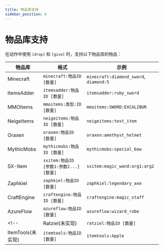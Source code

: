 ```yaml
---
title: 物品库支持
sidebar_position: 6
---
```


# 物品库支持

在动作中使用 `[drop]` 和 `[give]` 时，支持以下物品库的物品：

| 物品库 | 格式 | 示例 |
|-------|------|------|
| Minecraft | `minecraft:物品ID [数量]` | `minecraft:diamond_sword`, `diamond:5` |
| ItemsAdder | `itemsadder:物品ID [数量]` | `itemsadder:ruby_sword` |
| MMOItems | `mmoitems:类型:ID [数量]` | `mmoitems:SWORD:EXCALIBUR` |
| NeigeItems | `neigeitems:物品ID [数量]` | `neigeitems:test_item` |
| Oraxen | `oraxen:物品ID [数量]` | `oraxen:amethyst_helmet` |
| MythicMobs | `mythicmobs:物品ID [数量]` | `mythicmobs:special_bow` |
| SX-Item | `sxitem:物品ID [参数1:参数2...] [数量]` | `sxitem:magic_wand:arg1:arg2` |
| Zaphkiel | `zaphkiel:物品ID [数量]` | `zaphkiel:legendary_axe` |
| CraftEngine | `craftengine:物品ID [数量]` | `craftengine:magic_staff` |
| AzureFlow | `azureflow:物品ID [数量]` | `azureflow:wizard_robe` |
<!-- | Ratziel(未实现) | `ratziel:物品ID [数量]` | `ratziel:jiao_long` |
| ItemTools(未实现) | `itemtools:物品ID [数量]` | `itemtools:Apple` | -->
